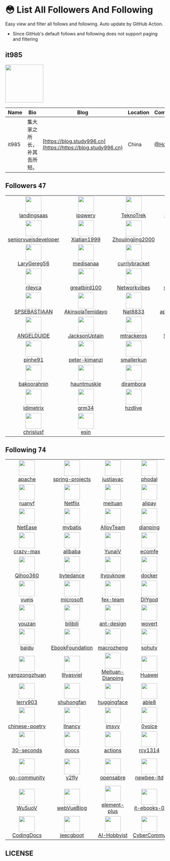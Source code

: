 # 😳 List All Followers And Following

 Easy view and filter all follows and following. Auto update by GitHub Action.

- Since GitHub's default follows and following does not support paging and filtering

## it985

<img src="https://private-avatars.githubusercontent.com/u/62421120?jwt=eyJhbGciOiJIUzI1NiIsInR5cCI6IkpXVCJ9.eyJpc3MiOiJnaXRodWIuY29tIiwiYXVkIjoicmF3LmdpdGh1YnVzZXJjb250ZW50LmNvbSIsImtleSI6ImtleTEiLCJleHAiOjE3MzQ2NjMxODAsIm5iZiI6MTczNDY2MTk4MCwicGF0aCI6Ii91LzYyNDIxMTIwIn0.r0qPGSSQhNXPIQ5_fEwWlNXrChljEG8o86vCgjkD-ss&v=4" width="120" />

| Name | Bio | Blog | Location | Company |
| -- | -- | -- | -- | -- |
| it985 | 集大家之所长，补其吾所短。 | [https://blog.study996.cn](https://https://blog.study996.cn) | China | [@Home](https://github.com/Home) |

## Followers <kbd>47</kbd>

<table>
  <tr>
    <td width="150" align="center">
      <a href="https://github.com/landingsaas">
        <img src="https://private-avatars.githubusercontent.com/u/189771701?jwt=eyJhbGciOiJIUzI1NiIsInR5cCI6IkpXVCJ9.eyJpc3MiOiJnaXRodWIuY29tIiwiYXVkIjoicmF3LmdpdGh1YnVzZXJjb250ZW50LmNvbSIsImtleSI6ImtleTEiLCJleHAiOjE3MzQ2NjM0MjAsIm5iZiI6MTczNDY2MjIyMCwicGF0aCI6Ii91LzE4OTc3MTcwMSJ9.2uw2gVcu5c0WG2BFA6cjnDc_Xh1ALmCch20_k1EP4Eg&v=4" width="50" />
        <br />
        landingsaas
      </a>
    </td>
    <td width="150" align="center">
      <a href="https://github.com/ipqwery">
        <img src="https://private-avatars.githubusercontent.com/u/188051590?jwt=eyJhbGciOiJIUzI1NiIsInR5cCI6IkpXVCJ9.eyJpc3MiOiJnaXRodWIuY29tIiwiYXVkIjoicmF3LmdpdGh1YnVzZXJjb250ZW50LmNvbSIsImtleSI6ImtleTEiLCJleHAiOjE3MzQ2NjM1NDAsIm5iZiI6MTczNDY2MjM0MCwicGF0aCI6Ii91LzE4ODA1MTU5MCJ9.pJ65_fRcbvAoO2uQrhovShN6dfv76eJDWhydaPoHL1Q&v=4" width="50" />
        <br />
        ipqwery
      </a>
    </td>
    <td width="150" align="center">
      <a href="https://github.com/TeknoTrek">
        <img src="https://private-avatars.githubusercontent.com/u/183313133?jwt=eyJhbGciOiJIUzI1NiIsInR5cCI6IkpXVCJ9.eyJpc3MiOiJnaXRodWIuY29tIiwiYXVkIjoicmF3LmdpdGh1YnVzZXJjb250ZW50LmNvbSIsImtleSI6ImtleTEiLCJleHAiOjE3MzQ2NjM3MjAsIm5iZiI6MTczNDY2MjUyMCwicGF0aCI6Ii91LzE4MzMxMzEzMyJ9.7R4gNmZ9jzgAM2PHmniLwwWvj-wLOyp-cTK0PL0gWzQ&v=4" width="50" />
        <br />
        TeknoTrek
      </a>
    </td>
    <td width="150" align="center">
      <a href="https://github.com/Mrwiziwig">
        <img src="https://private-avatars.githubusercontent.com/u/178765255?jwt=eyJhbGciOiJIUzI1NiIsInR5cCI6IkpXVCJ9.eyJpc3MiOiJnaXRodWIuY29tIiwiYXVkIjoicmF3LmdpdGh1YnVzZXJjb250ZW50LmNvbSIsImtleSI6ImtleTEiLCJleHAiOjE3MzQ2NjMxODAsIm5iZiI6MTczNDY2MTk4MCwicGF0aCI6Ii91LzE3ODc2NTI1NSJ9.f1DeiPnCVq7vAhbHKhrSLItylH5uneow6qnW3SA2V0A&v=4" width="50" />
        <br />
        Mrwiziwig
      </a>
    </td>
    <td width="150" align="center">
      <a href="https://github.com/g0fcn">
        <img src="https://private-avatars.githubusercontent.com/u/156695055?jwt=eyJhbGciOiJIUzI1NiIsInR5cCI6IkpXVCJ9.eyJpc3MiOiJnaXRodWIuY29tIiwiYXVkIjoicmF3LmdpdGh1YnVzZXJjb250ZW50LmNvbSIsImtleSI6ImtleTEiLCJleHAiOjE3MzQ2NjMzNjAsIm5iZiI6MTczNDY2MjE2MCwicGF0aCI6Ii91LzE1NjY5NTA1NSJ9.e3Lki3xJFpY6C74ESQj-7bB1SUQG9ya1xYt0WLST2lw&v=4" width="50" />
        <br />
        g0fcn
      </a>
    </td>
  </tr><tr>
    <td width="150" align="center">
      <a href="https://github.com/seniorvuejsdeveloper">
        <img src="https://private-avatars.githubusercontent.com/u/147451557?jwt=eyJhbGciOiJIUzI1NiIsInR5cCI6IkpXVCJ9.eyJpc3MiOiJnaXRodWIuY29tIiwiYXVkIjoicmF3LmdpdGh1YnVzZXJjb250ZW50LmNvbSIsImtleSI6ImtleTEiLCJleHAiOjE3MzQ2NjMzMDAsIm5iZiI6MTczNDY2MjEwMCwicGF0aCI6Ii91LzE0NzQ1MTU1NyJ9.RBiu5JiYGQHpuVFlXzPmuGe8OAeqiR2Tpe53NVwTkOA&v=4" width="50" />
        <br />
        seniorvuejsdeveloper
      </a>
    </td>
    <td width="150" align="center">
      <a href="https://github.com/Xiatian1999">
        <img src="https://private-avatars.githubusercontent.com/u/137675208?jwt=eyJhbGciOiJIUzI1NiIsInR5cCI6IkpXVCJ9.eyJpc3MiOiJnaXRodWIuY29tIiwiYXVkIjoicmF3LmdpdGh1YnVzZXJjb250ZW50LmNvbSIsImtleSI6ImtleTEiLCJleHAiOjE3MzQ2NjM4NDAsIm5iZiI6MTczNDY2MjY0MCwicGF0aCI6Ii91LzEzNzY3NTIwOCJ9.x2-T10zRi9YZmq8OEStrMQtw7u034A87mV2zn77e0qg&v=4" width="50" />
        <br />
        Xiatian1999
      </a>
    </td>
    <td width="150" align="center">
      <a href="https://github.com/Zhoujingjing2000">
        <img src="https://private-avatars.githubusercontent.com/u/137674041?jwt=eyJhbGciOiJIUzI1NiIsInR5cCI6IkpXVCJ9.eyJpc3MiOiJnaXRodWIuY29tIiwiYXVkIjoicmF3LmdpdGh1YnVzZXJjb250ZW50LmNvbSIsImtleSI6ImtleTEiLCJleHAiOjE3MzQ2NjM4NDAsIm5iZiI6MTczNDY2MjY0MCwicGF0aCI6Ii91LzEzNzY3NDA0MSJ9.foy4P6aSrHT-3mw7uAzJz8KcWWff6wmW4iGYO4eMtIs&v=4" width="50" />
        <br />
        Zhoujingjing2000
      </a>
    </td>
    <td width="150" align="center">
      <a href="https://github.com/Elnorre">
        <img src="https://private-avatars.githubusercontent.com/u/137526264?jwt=eyJhbGciOiJIUzI1NiIsInR5cCI6IkpXVCJ9.eyJpc3MiOiJnaXRodWIuY29tIiwiYXVkIjoicmF3LmdpdGh1YnVzZXJjb250ZW50LmNvbSIsImtleSI6ImtleTEiLCJleHAiOjE3MzQ2NjMzNjAsIm5iZiI6MTczNDY2MjE2MCwicGF0aCI6Ii91LzEzNzUyNjI2NCJ9.sU8hkTORwdfwf7bTHvAeX9xLwMzl57Slssh18UJrOeE&v=4" width="50" />
        <br />
        Elnorre
      </a>
    </td>
    <td width="150" align="center">
      <a href="https://github.com/tufanakcay">
        <img src="https://private-avatars.githubusercontent.com/u/132299647?jwt=eyJhbGciOiJIUzI1NiIsInR5cCI6IkpXVCJ9.eyJpc3MiOiJnaXRodWIuY29tIiwiYXVkIjoicmF3LmdpdGh1YnVzZXJjb250ZW50LmNvbSIsImtleSI6ImtleTEiLCJleHAiOjE3MzQ2NjM3MjAsIm5iZiI6MTczNDY2MjUyMCwicGF0aCI6Ii91LzEzMjI5OTY0NyJ9.0cDhJLr3O9dXEVLk3e1-DZd1r_IPCw3hCVgSqi_X9zE&v=4" width="50" />
        <br />
        tufanakcay
      </a>
    </td>
  </tr><tr>
    <td width="150" align="center">
      <a href="https://github.com/LaryGereg56">
        <img src="https://private-avatars.githubusercontent.com/u/131237404?jwt=eyJhbGciOiJIUzI1NiIsInR5cCI6IkpXVCJ9.eyJpc3MiOiJnaXRodWIuY29tIiwiYXVkIjoicmF3LmdpdGh1YnVzZXJjb250ZW50LmNvbSIsImtleSI6ImtleTEiLCJleHAiOjE3MzQ2NjM0ODAsIm5iZiI6MTczNDY2MjI4MCwicGF0aCI6Ii91LzEzMTIzNzQwNCJ9.AkeEuevzoC9t6vM2RAw5Usf5y8alCR-O2aYGDhovJU0&v=4" width="50" />
        <br />
        LaryGereg56
      </a>
    </td>
    <td width="150" align="center">
      <a href="https://github.com/medisanaa">
        <img src="https://private-avatars.githubusercontent.com/u/129278737?jwt=eyJhbGciOiJIUzI1NiIsInR5cCI6IkpXVCJ9.eyJpc3MiOiJnaXRodWIuY29tIiwiYXVkIjoicmF3LmdpdGh1YnVzZXJjb250ZW50LmNvbSIsImtleSI6ImtleTEiLCJleHAiOjE3MzQ2NjM5NjAsIm5iZiI6MTczNDY2Mjc2MCwicGF0aCI6Ii91LzEyOTI3ODczNyJ9.FaOwaP3Q8Ucz7TVXww498nwAb8eRJzRjSpyQbSnwWDc&v=4" width="50" />
        <br />
        medisanaa
      </a>
    </td>
    <td width="150" align="center">
      <a href="https://github.com/currlybracket">
        <img src="https://private-avatars.githubusercontent.com/u/129277849?jwt=eyJhbGciOiJIUzI1NiIsInR5cCI6IkpXVCJ9.eyJpc3MiOiJnaXRodWIuY29tIiwiYXVkIjoicmF3LmdpdGh1YnVzZXJjb250ZW50LmNvbSIsImtleSI6ImtleTEiLCJleHAiOjE3MzQ2NjMzMDAsIm5iZiI6MTczNDY2MjEwMCwicGF0aCI6Ii91LzEyOTI3Nzg0OSJ9.nszIHVJNDCFYYUkFOVwp0MXHqQt0thb_9RbSlFW665I&v=4" width="50" />
        <br />
        currlybracket
      </a>
    </td>
    <td width="150" align="center">
      <a href="https://github.com/alexica32">
        <img src="https://private-avatars.githubusercontent.com/u/129276251?jwt=eyJhbGciOiJIUzI1NiIsInR5cCI6IkpXVCJ9.eyJpc3MiOiJnaXRodWIuY29tIiwiYXVkIjoicmF3LmdpdGh1YnVzZXJjb250ZW50LmNvbSIsImtleSI6ImtleTEiLCJleHAiOjE3MzQ2NjMzMDAsIm5iZiI6MTczNDY2MjEwMCwicGF0aCI6Ii91LzEyOTI3NjI1MSJ9.UOCrR6hEO6LrV7MxvXvOS-ZdXfAyBNj8TDulZw0fEtI&v=4" width="50" />
        <br />
        alexica32
      </a>
    </td>
    <td width="150" align="center">
      <a href="https://github.com/tacknuzz">
        <img src="https://private-avatars.githubusercontent.com/u/129225953?jwt=eyJhbGciOiJIUzI1NiIsInR5cCI6IkpXVCJ9.eyJpc3MiOiJnaXRodWIuY29tIiwiYXVkIjoicmF3LmdpdGh1YnVzZXJjb250ZW50LmNvbSIsImtleSI6ImtleTEiLCJleHAiOjE3MzQ2NjMxMjAsIm5iZiI6MTczNDY2MTkyMCwicGF0aCI6Ii91LzEyOTIyNTk1MyJ9.vYh9RjvP5Oc-0WpeNVBhmJosfgq4wNOKWIbPfyWj1Ck&v=4" width="50" />
        <br />
        tacknuzz
      </a>
    </td>
  </tr><tr>
    <td width="150" align="center">
      <a href="https://github.com/rileyca">
        <img src="https://private-avatars.githubusercontent.com/u/129225230?jwt=eyJhbGciOiJIUzI1NiIsInR5cCI6IkpXVCJ9.eyJpc3MiOiJnaXRodWIuY29tIiwiYXVkIjoicmF3LmdpdGh1YnVzZXJjb250ZW50LmNvbSIsImtleSI6ImtleTEiLCJleHAiOjE3MzQ2NjM2MDAsIm5iZiI6MTczNDY2MjQwMCwicGF0aCI6Ii91LzEyOTIyNTIzMCJ9.KNWffrMuDMTTMSCP6fWzKet-TrFa3qmMYJv9HotCUt0&v=4" width="50" />
        <br />
        rileyca
      </a>
    </td>
    <td width="150" align="center">
      <a href="https://github.com/greatbird100">
        <img src="https://private-avatars.githubusercontent.com/u/123626877?jwt=eyJhbGciOiJIUzI1NiIsInR5cCI6IkpXVCJ9.eyJpc3MiOiJnaXRodWIuY29tIiwiYXVkIjoicmF3LmdpdGh1YnVzZXJjb250ZW50LmNvbSIsImtleSI6ImtleTEiLCJleHAiOjE3MzQ2NjMzNjAsIm5iZiI6MTczNDY2MjE2MCwicGF0aCI6Ii91LzEyMzYyNjg3NyJ9.boPOUoa2AgM6MII4vCgFN9quknZBos1riqq7CeA6kMs&v=4" width="50" />
        <br />
        greatbird100
      </a>
    </td>
    <td width="150" align="center">
      <a href="https://github.com/Networkvibes">
        <img src="https://private-avatars.githubusercontent.com/u/117787512?jwt=eyJhbGciOiJIUzI1NiIsInR5cCI6IkpXVCJ9.eyJpc3MiOiJnaXRodWIuY29tIiwiYXVkIjoicmF3LmdpdGh1YnVzZXJjb250ZW50LmNvbSIsImtleSI6ImtleTEiLCJleHAiOjE3MzQ2NjM4NDAsIm5iZiI6MTczNDY2MjY0MCwicGF0aCI6Ii91LzExNzc4NzUxMiJ9.XcF7eNN8_Sdti6mXZlgll5KILaSUF6GNF0tS9wY1il4&v=4" width="50" />
        <br />
        Networkvibes
      </a>
    </td>
    <td width="150" align="center">
      <a href="https://github.com/sjgsodjsna">
        <img src="https://private-avatars.githubusercontent.com/u/117784368?jwt=eyJhbGciOiJIUzI1NiIsInR5cCI6IkpXVCJ9.eyJpc3MiOiJnaXRodWIuY29tIiwiYXVkIjoicmF3LmdpdGh1YnVzZXJjb250ZW50LmNvbSIsImtleSI6ImtleTEiLCJleHAiOjE3MzQ2NjMyNDAsIm5iZiI6MTczNDY2MjA0MCwicGF0aCI6Ii91LzExNzc4NDM2OCJ9.288EKOQ1V_PxkLCY-1cCpIYcVI0YR4morp4vGMigjcA&v=4" width="50" />
        <br />
        sjgsodjsna
      </a>
    </td>
    <td width="150" align="center">
      <a href="https://github.com/Nikavoguialy">
        <img src="https://private-avatars.githubusercontent.com/u/116597090?jwt=eyJhbGciOiJIUzI1NiIsInR5cCI6IkpXVCJ9.eyJpc3MiOiJnaXRodWIuY29tIiwiYXVkIjoicmF3LmdpdGh1YnVzZXJjb250ZW50LmNvbSIsImtleSI6ImtleTEiLCJleHAiOjE3MzQ2NjM5MDAsIm5iZiI6MTczNDY2MjcwMCwicGF0aCI6Ii91LzExNjU5NzA5MCJ9.0M0Gt5yGBk1wr3eGMwQ4fZqpDWEbN-osJK4ti832vnA&v=4" width="50" />
        <br />
        Nikavoguialy
      </a>
    </td>
  </tr><tr>
    <td width="150" align="center">
      <a href="https://github.com/SPSEBASTIAAN">
        <img src="https://private-avatars.githubusercontent.com/u/116257852?jwt=eyJhbGciOiJIUzI1NiIsInR5cCI6IkpXVCJ9.eyJpc3MiOiJnaXRodWIuY29tIiwiYXVkIjoicmF3LmdpdGh1YnVzZXJjb250ZW50LmNvbSIsImtleSI6ImtleTEiLCJleHAiOjE3MzQ2NjM4NDAsIm5iZiI6MTczNDY2MjY0MCwicGF0aCI6Ii91LzExNjI1Nzg1MiJ9.YlwagVKJCEAyFVA-JzZOu_nJowlBkwN9u5aAXPqKYFo&v=4" width="50" />
        <br />
        SPSEBASTIAAN
      </a>
    </td>
    <td width="150" align="center">
      <a href="https://github.com/AkinsolaTemidayo">
        <img src="https://private-avatars.githubusercontent.com/u/114838958?jwt=eyJhbGciOiJIUzI1NiIsInR5cCI6IkpXVCJ9.eyJpc3MiOiJnaXRodWIuY29tIiwiYXVkIjoicmF3LmdpdGh1YnVzZXJjb250ZW50LmNvbSIsImtleSI6ImtleTEiLCJleHAiOjE3MzQ2NjMxMjAsIm5iZiI6MTczNDY2MTkyMCwicGF0aCI6Ii91LzExNDgzODk1OCJ9.N1KFN_CxWJX-4Tt2Mb_W_iwCz1BgaDWfzdDRI3PEgeI&v=4" width="50" />
        <br />
        AkinsolaTemidayo
      </a>
    </td>
    <td width="150" align="center">
      <a href="https://github.com/Nat8833">
        <img src="https://private-avatars.githubusercontent.com/u/114831614?jwt=eyJhbGciOiJIUzI1NiIsInR5cCI6IkpXVCJ9.eyJpc3MiOiJnaXRodWIuY29tIiwiYXVkIjoicmF3LmdpdGh1YnVzZXJjb250ZW50LmNvbSIsImtleSI6ImtleTEiLCJleHAiOjE3MzQ2NjM2NjAsIm5iZiI6MTczNDY2MjQ2MCwicGF0aCI6Ii91LzExNDgzMTYxNCJ9.PzoiKL6VgTvHq4Bl5j7HSVbDaNaDNKbyOS7gZfzqjac&v=4" width="50" />
        <br />
        Nat8833
      </a>
    </td>
    <td width="150" align="center">
      <a href="https://github.com/appgenerable">
        <img src="https://private-avatars.githubusercontent.com/u/114630840?jwt=eyJhbGciOiJIUzI1NiIsInR5cCI6IkpXVCJ9.eyJpc3MiOiJnaXRodWIuY29tIiwiYXVkIjoicmF3LmdpdGh1YnVzZXJjb250ZW50LmNvbSIsImtleSI6ImtleTEiLCJleHAiOjE3MzQ2NjM4NDAsIm5iZiI6MTczNDY2MjY0MCwicGF0aCI6Ii91LzExNDYzMDg0MCJ9.vIt4LGCYanqENrOmuOHDKItq5TvNYe52y1JSS8Dp7HM&v=4" width="50" />
        <br />
        appgenerable
      </a>
    </td>
    <td width="150" align="center">
      <a href="https://github.com/Whiskey992">
        <img src="https://private-avatars.githubusercontent.com/u/113369543?jwt=eyJhbGciOiJIUzI1NiIsInR5cCI6IkpXVCJ9.eyJpc3MiOiJnaXRodWIuY29tIiwiYXVkIjoicmF3LmdpdGh1YnVzZXJjb250ZW50LmNvbSIsImtleSI6ImtleTEiLCJleHAiOjE3MzQ2NjM3MjAsIm5iZiI6MTczNDY2MjUyMCwicGF0aCI6Ii91LzExMzM2OTU0MyJ9.eI-_K38Gk8AQuxJ6LOuCOiFORxLQR6NPzE4zlJCeIto&v=4" width="50" />
        <br />
        Whiskey992
      </a>
    </td>
  </tr><tr>
    <td width="150" align="center">
      <a href="https://github.com/ANGELDUIDE">
        <img src="https://private-avatars.githubusercontent.com/u/112624817?jwt=eyJhbGciOiJIUzI1NiIsInR5cCI6IkpXVCJ9.eyJpc3MiOiJnaXRodWIuY29tIiwiYXVkIjoicmF3LmdpdGh1YnVzZXJjb250ZW50LmNvbSIsImtleSI6ImtleTEiLCJleHAiOjE3MzQ2NjM3ODAsIm5iZiI6MTczNDY2MjU4MCwicGF0aCI6Ii91LzExMjYyNDgxNyJ9.cFS415yWtTVQRn3Wu8BBPp6CntnftdE_vNbfI5zMAKA&v=4" width="50" />
        <br />
        ANGELDUIDE
      </a>
    </td>
    <td width="150" align="center">
      <a href="https://github.com/JacksonUptain">
        <img src="https://private-avatars.githubusercontent.com/u/111402072?jwt=eyJhbGciOiJIUzI1NiIsInR5cCI6IkpXVCJ9.eyJpc3MiOiJnaXRodWIuY29tIiwiYXVkIjoicmF3LmdpdGh1YnVzZXJjb250ZW50LmNvbSIsImtleSI6ImtleTEiLCJleHAiOjE3MzQ2NjMxMjAsIm5iZiI6MTczNDY2MTkyMCwicGF0aCI6Ii91LzExMTQwMjA3MiJ9.5C2JMCZYwEENrSuk4vClk2G_xREVCfeGoz2fdVEG27Q&v=4" width="50" />
        <br />
        JacksonUptain
      </a>
    </td>
    <td width="150" align="center">
      <a href="https://github.com/mtrackeros">
        <img src="https://private-avatars.githubusercontent.com/u/111332738?jwt=eyJhbGciOiJIUzI1NiIsInR5cCI6IkpXVCJ9.eyJpc3MiOiJnaXRodWIuY29tIiwiYXVkIjoicmF3LmdpdGh1YnVzZXJjb250ZW50LmNvbSIsImtleSI6ImtleTEiLCJleHAiOjE3MzQ2NjM0MjAsIm5iZiI6MTczNDY2MjIyMCwicGF0aCI6Ii91LzExMTMzMjczOCJ9.pFXrIf8XLA5jIVAFVGELMMvHlzH-Wc78Xwgbszh4WVM&v=4" width="50" />
        <br />
        mtrackeros
      </a>
    </td>
    <td width="150" align="center">
      <a href="https://github.com/SIMPHIWT">
        <img src="https://private-avatars.githubusercontent.com/u/96369846?jwt=eyJhbGciOiJIUzI1NiIsInR5cCI6IkpXVCJ9.eyJpc3MiOiJnaXRodWIuY29tIiwiYXVkIjoicmF3LmdpdGh1YnVzZXJjb250ZW50LmNvbSIsImtleSI6ImtleTEiLCJleHAiOjE3MzQ2NjMxMjAsIm5iZiI6MTczNDY2MTkyMCwicGF0aCI6Ii91Lzk2MzY5ODQ2In0.BVVVFVRua2_PrgXGLA-IVK2Zv-2H3wCH3WCWzdsL2oc&v=4" width="50" />
        <br />
        SIMPHIWT
      </a>
    </td>
    <td width="150" align="center">
      <a href="https://github.com/Th1983">
        <img src="https://private-avatars.githubusercontent.com/u/88440987?jwt=eyJhbGciOiJIUzI1NiIsInR5cCI6IkpXVCJ9.eyJpc3MiOiJnaXRodWIuY29tIiwiYXVkIjoicmF3LmdpdGh1YnVzZXJjb250ZW50LmNvbSIsImtleSI6ImtleTEiLCJleHAiOjE3MzQ2NjM4NDAsIm5iZiI6MTczNDY2MjY0MCwicGF0aCI6Ii91Lzg4NDQwOTg3In0.evke-OQjQjHBcJ2C7QpNTmyxwiPTzDjNbecAN2E6_1M&v=4" width="50" />
        <br />
        Th1983
      </a>
    </td>
  </tr><tr>
    <td width="150" align="center">
      <a href="https://github.com/pinhe91">
        <img src="https://private-avatars.githubusercontent.com/u/79625284?jwt=eyJhbGciOiJIUzI1NiIsInR5cCI6IkpXVCJ9.eyJpc3MiOiJnaXRodWIuY29tIiwiYXVkIjoicmF3LmdpdGh1YnVzZXJjb250ZW50LmNvbSIsImtleSI6ImtleTEiLCJleHAiOjE3MzQ2NjM2MDAsIm5iZiI6MTczNDY2MjQwMCwicGF0aCI6Ii91Lzc5NjI1Mjg0In0.XmJFqK9IOaIY0Gi1jx04rc4GEQCGJPpfc2U5cN-Cq-o&v=4" width="50" />
        <br />
        pinhe91
      </a>
    </td>
    <td width="150" align="center">
      <a href="https://github.com/peter-kimanzi">
        <img src="https://private-avatars.githubusercontent.com/u/71552773?jwt=eyJhbGciOiJIUzI1NiIsInR5cCI6IkpXVCJ9.eyJpc3MiOiJnaXRodWIuY29tIiwiYXVkIjoicmF3LmdpdGh1YnVzZXJjb250ZW50LmNvbSIsImtleSI6ImtleTEiLCJleHAiOjE3MzQ2NjM5MDAsIm5iZiI6MTczNDY2MjcwMCwicGF0aCI6Ii91LzcxNTUyNzczIn0._br7wWPCsgcfKux3gRI8VyBY5gJPappda9DojgGi_ow&v=4" width="50" />
        <br />
        peter-kimanzi
      </a>
    </td>
    <td width="150" align="center">
      <a href="https://github.com/smallerkun">
        <img src="https://private-avatars.githubusercontent.com/u/62697048?jwt=eyJhbGciOiJIUzI1NiIsInR5cCI6IkpXVCJ9.eyJpc3MiOiJnaXRodWIuY29tIiwiYXVkIjoicmF3LmdpdGh1YnVzZXJjb250ZW50LmNvbSIsImtleSI6ImtleTEiLCJleHAiOjE3MzQ2NjM5NjAsIm5iZiI6MTczNDY2Mjc2MCwicGF0aCI6Ii91LzYyNjk3MDQ4In0.-8bilUXVPUv8xdHpHZqwzQICSbKdcHunPRazZ1HDESI&v=4" width="50" />
        <br />
        smallerkun
      </a>
    </td>
    <td width="150" align="center">
      <a href="https://github.com/surfskyio">
        <img src="https://private-avatars.githubusercontent.com/u/59265835?jwt=eyJhbGciOiJIUzI1NiIsInR5cCI6IkpXVCJ9.eyJpc3MiOiJnaXRodWIuY29tIiwiYXVkIjoicmF3LmdpdGh1YnVzZXJjb250ZW50LmNvbSIsImtleSI6ImtleTEiLCJleHAiOjE3MzQ2NjM3MjAsIm5iZiI6MTczNDY2MjUyMCwicGF0aCI6Ii91LzU5MjY1ODM1In0.nVuxZyj6EkWn_-2mXrQwLXeJ6QndKQTm_QEE9A3R3iQ&v=4" width="50" />
        <br />
        surfskyio
      </a>
    </td>
    <td width="150" align="center">
      <a href="https://github.com/nholuongut">
        <img src="https://private-avatars.githubusercontent.com/u/58627821?jwt=eyJhbGciOiJIUzI1NiIsInR5cCI6IkpXVCJ9.eyJpc3MiOiJnaXRodWIuY29tIiwiYXVkIjoicmF3LmdpdGh1YnVzZXJjb250ZW50LmNvbSIsImtleSI6ImtleTEiLCJleHAiOjE3MzQ2NjM0ODAsIm5iZiI6MTczNDY2MjI4MCwicGF0aCI6Ii91LzU4NjI3ODIxIn0.tLuOK1UbqVT5NBxZPqFtBzVwfq-4T0f1OaaJmEoIYwk&v=4" width="50" />
        <br />
        nholuongut
      </a>
    </td>
  </tr><tr>
    <td width="150" align="center">
      <a href="https://github.com/bakoorahnin">
        <img src="https://private-avatars.githubusercontent.com/u/46295417?jwt=eyJhbGciOiJIUzI1NiIsInR5cCI6IkpXVCJ9.eyJpc3MiOiJnaXRodWIuY29tIiwiYXVkIjoicmF3LmdpdGh1YnVzZXJjb250ZW50LmNvbSIsImtleSI6ImtleTEiLCJleHAiOjE3MzQ2NjM3MjAsIm5iZiI6MTczNDY2MjUyMCwicGF0aCI6Ii91LzQ2Mjk1NDE3In0._4sqHduyStgtEAyY-brztJG3-KmtCpUbzQryWN1YMbw&v=4" width="50" />
        <br />
        bakoorahnin
      </a>
    </td>
    <td width="150" align="center">
      <a href="https://github.com/hauntmuskie">
        <img src="https://private-avatars.githubusercontent.com/u/46187240?jwt=eyJhbGciOiJIUzI1NiIsInR5cCI6IkpXVCJ9.eyJpc3MiOiJnaXRodWIuY29tIiwiYXVkIjoicmF3LmdpdGh1YnVzZXJjb250ZW50LmNvbSIsImtleSI6ImtleTEiLCJleHAiOjE3MzQ2NjM2NjAsIm5iZiI6MTczNDY2MjQ2MCwicGF0aCI6Ii91LzQ2MTg3MjQwIn0.84CGarZr4sWvDaGqu0XFqbnTT1AGYmaVNXgfIP8NVJY&v=4" width="50" />
        <br />
        hauntmuskie
      </a>
    </td>
    <td width="150" align="center">
      <a href="https://github.com/dirambora">
        <img src="https://private-avatars.githubusercontent.com/u/42798758?jwt=eyJhbGciOiJIUzI1NiIsInR5cCI6IkpXVCJ9.eyJpc3MiOiJnaXRodWIuY29tIiwiYXVkIjoicmF3LmdpdGh1YnVzZXJjb250ZW50LmNvbSIsImtleSI6ImtleTEiLCJleHAiOjE3MzQ2NjMzNjAsIm5iZiI6MTczNDY2MjE2MCwicGF0aCI6Ii91LzQyNzk4NzU4In0.T0vMgfh3M712zyBm_U5ULUqabkyLpDYW09IS2WK8SqU&v=4" width="50" />
        <br />
        dirambora
      </a>
    </td>
    <td width="150" align="center">
      <a href="https://github.com/kaka-jia">
        <img src="https://private-avatars.githubusercontent.com/u/25244657?jwt=eyJhbGciOiJIUzI1NiIsInR5cCI6IkpXVCJ9.eyJpc3MiOiJnaXRodWIuY29tIiwiYXVkIjoicmF3LmdpdGh1YnVzZXJjb250ZW50LmNvbSIsImtleSI6ImtleTEiLCJleHAiOjE3MzQ2NjM0ODAsIm5iZiI6MTczNDY2MjI4MCwicGF0aCI6Ii91LzI1MjQ0NjU3In0.wsvKnJvQjNIiwTl8YgolkYQ0pTdug2wZTGwOdwFDPp8&v=4" width="50" />
        <br />
        kaka-jia
      </a>
    </td>
    <td width="150" align="center">
      <a href="https://github.com/alvin-tosh">
        <img src="https://private-avatars.githubusercontent.com/u/13796386?jwt=eyJhbGciOiJIUzI1NiIsInR5cCI6IkpXVCJ9.eyJpc3MiOiJnaXRodWIuY29tIiwiYXVkIjoicmF3LmdpdGh1YnVzZXJjb250ZW50LmNvbSIsImtleSI6ImtleTEiLCJleHAiOjE3MzQ2NjM0MjAsIm5iZiI6MTczNDY2MjIyMCwicGF0aCI6Ii91LzEzNzk2Mzg2In0.NdIx2fRM60RaWNzlT1AdgSxfkNSv1uuCzMrIx9EJbEg&v=4" width="50" />
        <br />
        alvin-tosh
      </a>
    </td>
  </tr><tr>
    <td width="150" align="center">
      <a href="https://github.com/idimetrix">
        <img src="https://private-avatars.githubusercontent.com/u/6536323?jwt=eyJhbGciOiJIUzI1NiIsInR5cCI6IkpXVCJ9.eyJpc3MiOiJnaXRodWIuY29tIiwiYXVkIjoicmF3LmdpdGh1YnVzZXJjb250ZW50LmNvbSIsImtleSI6ImtleTEiLCJleHAiOjE3MzQ2NjMyNDAsIm5iZiI6MTczNDY2MjA0MCwicGF0aCI6Ii91LzY1MzYzMjMifQ.yqhK8kdgiJk0opc4ldkuLPCBsiVaZMdFbWZ1APCdg_8&v=4" width="50" />
        <br />
        idimetrix
      </a>
    </td>
    <td width="150" align="center">
      <a href="https://github.com/grm34">
        <img src="https://private-avatars.githubusercontent.com/u/6394023?jwt=eyJhbGciOiJIUzI1NiIsInR5cCI6IkpXVCJ9.eyJpc3MiOiJnaXRodWIuY29tIiwiYXVkIjoicmF3LmdpdGh1YnVzZXJjb250ZW50LmNvbSIsImtleSI6ImtleTEiLCJleHAiOjE3MzQ2NjMxMjAsIm5iZiI6MTczNDY2MTkyMCwicGF0aCI6Ii91LzYzOTQwMjMifQ.jfHAOezlsx8vZnh8lM4RP47aZJTjS1fiabgEUiIDXwA&v=4" width="50" />
        <br />
        grm34
      </a>
    </td>
    <td width="150" align="center">
      <a href="https://github.com/hzdlive">
        <img src="https://private-avatars.githubusercontent.com/u/3319136?jwt=eyJhbGciOiJIUzI1NiIsInR5cCI6IkpXVCJ9.eyJpc3MiOiJnaXRodWIuY29tIiwiYXVkIjoicmF3LmdpdGh1YnVzZXJjb250ZW50LmNvbSIsImtleSI6ImtleTEiLCJleHAiOjE3MzQ2NjM0MjAsIm5iZiI6MTczNDY2MjIyMCwicGF0aCI6Ii91LzMzMTkxMzYifQ.blSnak6a8UWcVBbqCuLlJbTXkAYchd7F7A8MwDE9QKo&v=4" width="50" />
        <br />
        hzdlive
      </a>
    </td>
    <td width="150" align="center">
      <a href="https://github.com/Leoche">
        <img src="https://private-avatars.githubusercontent.com/u/1678699?jwt=eyJhbGciOiJIUzI1NiIsInR5cCI6IkpXVCJ9.eyJpc3MiOiJnaXRodWIuY29tIiwiYXVkIjoicmF3LmdpdGh1YnVzZXJjb250ZW50LmNvbSIsImtleSI6ImtleTEiLCJleHAiOjE3MzQ2NjMxMjAsIm5iZiI6MTczNDY2MTkyMCwicGF0aCI6Ii91LzE2Nzg2OTkifQ.f2zaTltdZfvzQMUZo49OAnT2oYOIC18S60pQ_-My3To&v=4" width="50" />
        <br />
        Leoche
      </a>
    </td>
    <td width="150" align="center">
      <a href="https://github.com/trinhminhtriet">
        <img src="https://private-avatars.githubusercontent.com/u/1650997?jwt=eyJhbGciOiJIUzI1NiIsInR5cCI6IkpXVCJ9.eyJpc3MiOiJnaXRodWIuY29tIiwiYXVkIjoicmF3LmdpdGh1YnVzZXJjb250ZW50LmNvbSIsImtleSI6ImtleTEiLCJleHAiOjE3MzQ2NjM5MDAsIm5iZiI6MTczNDY2MjcwMCwicGF0aCI6Ii91LzE2NTA5OTcifQ.ob2ufeb-yiWtXmp7HDoYWkX3sEAQ-HZ3Yq38swkCaSQ&v=4" width="50" />
        <br />
        trinhminhtriet
      </a>
    </td>
  </tr><tr>
    <td width="150" align="center">
      <a href="https://github.com/chrislusf">
        <img src="https://private-avatars.githubusercontent.com/u/1543151?jwt=eyJhbGciOiJIUzI1NiIsInR5cCI6IkpXVCJ9.eyJpc3MiOiJnaXRodWIuY29tIiwiYXVkIjoicmF3LmdpdGh1YnVzZXJjb250ZW50LmNvbSIsImtleSI6ImtleTEiLCJleHAiOjE3MzQ2NjM3ODAsIm5iZiI6MTczNDY2MjU4MCwicGF0aCI6Ii91LzE1NDMxNTEifQ.jzHXguY7c15M28Y4TXA8A8dj6WN1m96u_cEnw0OHzc8&v=4" width="50" />
        <br />
        chrislusf
      </a>
    </td>
    <td width="150" align="center">
      <a href="https://github.com/esin">
        <img src="https://private-avatars.githubusercontent.com/u/69767?jwt=eyJhbGciOiJIUzI1NiIsInR5cCI6IkpXVCJ9.eyJpc3MiOiJnaXRodWIuY29tIiwiYXVkIjoicmF3LmdpdGh1YnVzZXJjb250ZW50LmNvbSIsImtleSI6ImtleTEiLCJleHAiOjE3MzQ2NjMzNjAsIm5iZiI6MTczNDY2MjE2MCwicGF0aCI6Ii91LzY5NzY3In0.x49k06ADNRT3kzy_O3SLNgxt7u6HBOgzcCcbUiHIxFw&v=4" width="50" />
        <br />
        esin
      </a>
    </td>
    <td width="150" align="center">
    </td>
    <td width="150" align="center">
    </td>
    <td width="150" align="center">
    </td>
  </tr>
</table>

## Following <kbd>74</kbd>

<table>
  <tr>
    <td width="150" align="center">
      <a href="https://github.com/apache">
        <img src="https://private-avatars.githubusercontent.com/u/47359?jwt=eyJhbGciOiJIUzI1NiIsInR5cCI6IkpXVCJ9.eyJpc3MiOiJnaXRodWIuY29tIiwiYXVkIjoicmF3LmdpdGh1YnVzZXJjb250ZW50LmNvbSIsImtleSI6ImtleTEiLCJleHAiOjE3MzQ2NjM5NjAsIm5iZiI6MTczNDY2Mjc2MCwicGF0aCI6Ii91LzQ3MzU5In0.p9ZQ0CH7gsLYb5UmbeBfZonJAHFRHzL_uwrlVkOPq9I&v=4" width="50" />
        <br />
        apache
      </a>
    </td>
    <td width="150" align="center">
      <a href="https://github.com/spring-projects">
        <img src="https://private-avatars.githubusercontent.com/u/317776?jwt=eyJhbGciOiJIUzI1NiIsInR5cCI6IkpXVCJ9.eyJpc3MiOiJnaXRodWIuY29tIiwiYXVkIjoicmF3LmdpdGh1YnVzZXJjb250ZW50LmNvbSIsImtleSI6ImtleTEiLCJleHAiOjE3MzQ2NjM0MjAsIm5iZiI6MTczNDY2MjIyMCwicGF0aCI6Ii91LzMxNzc3NiJ9.1uMDEnhLOvyWPXppDNOO7sqWnDkkC0MzBx-NPXsEltA&v=4" width="50" />
        <br />
        spring-projects
      </a>
    </td>
    <td width="150" align="center">
      <a href="https://github.com/justjavac">
        <img src="https://private-avatars.githubusercontent.com/u/359395?jwt=eyJhbGciOiJIUzI1NiIsInR5cCI6IkpXVCJ9.eyJpc3MiOiJnaXRodWIuY29tIiwiYXVkIjoicmF3LmdpdGh1YnVzZXJjb250ZW50LmNvbSIsImtleSI6ImtleTEiLCJleHAiOjE3MzQ2NjM1NDAsIm5iZiI6MTczNDY2MjM0MCwicGF0aCI6Ii91LzM1OTM5NSJ9.Psm4nGDlBhTZj4iRK-XOBcpbxaiCqgtU2PMBgWlthS8&v=4" width="50" />
        <br />
        justjavac
      </a>
    </td>
    <td width="150" align="center">
      <a href="https://github.com/phodal">
        <img src="https://private-avatars.githubusercontent.com/u/472311?jwt=eyJhbGciOiJIUzI1NiIsInR5cCI6IkpXVCJ9.eyJpc3MiOiJnaXRodWIuY29tIiwiYXVkIjoicmF3LmdpdGh1YnVzZXJjb250ZW50LmNvbSIsImtleSI6ImtleTEiLCJleHAiOjE3MzQ2NjMzMDAsIm5iZiI6MTczNDY2MjEwMCwicGF0aCI6Ii91LzQ3MjMxMSJ9.jwIIdw5YnWLTo6RnZrGH-66lDslY-XZyYUHjL7XVjl0&v=4" width="50" />
        <br />
        phodal
      </a>
    </td>
    <td width="150" align="center">
      <a href="https://github.com/yyx990803">
        <img src="https://private-avatars.githubusercontent.com/u/499550?jwt=eyJhbGciOiJIUzI1NiIsInR5cCI6IkpXVCJ9.eyJpc3MiOiJnaXRodWIuY29tIiwiYXVkIjoicmF3LmdpdGh1YnVzZXJjb250ZW50LmNvbSIsImtleSI6ImtleTEiLCJleHAiOjE3MzQ2NjMxMjAsIm5iZiI6MTczNDY2MTkyMCwicGF0aCI6Ii91LzQ5OTU1MCJ9.PNl5I80OfdNKSrHotAMTxZjcrwnDX3xoZBye3xPK-5k&v=4" width="50" />
        <br />
        yyx990803
      </a>
    </td>
  </tr><tr>
    <td width="150" align="center">
      <a href="https://github.com/ruanyf">
        <img src="https://private-avatars.githubusercontent.com/u/905434?jwt=eyJhbGciOiJIUzI1NiIsInR5cCI6IkpXVCJ9.eyJpc3MiOiJnaXRodWIuY29tIiwiYXVkIjoicmF3LmdpdGh1YnVzZXJjb250ZW50LmNvbSIsImtleSI6ImtleTEiLCJleHAiOjE3MzQ2NjM5NjAsIm5iZiI6MTczNDY2Mjc2MCwicGF0aCI6Ii91LzkwNTQzNCJ9.SxUJjjJLy7onnFSAiWkh_Hx9ZvVedlQ3JoyKpX6YIbM&v=4" width="50" />
        <br />
        ruanyf
      </a>
    </td>
    <td width="150" align="center">
      <a href="https://github.com/Netflix">
        <img src="https://private-avatars.githubusercontent.com/u/913567?jwt=eyJhbGciOiJIUzI1NiIsInR5cCI6IkpXVCJ9.eyJpc3MiOiJnaXRodWIuY29tIiwiYXVkIjoicmF3LmdpdGh1YnVzZXJjb250ZW50LmNvbSIsImtleSI6ImtleTEiLCJleHAiOjE3MzQ2NjMzNjAsIm5iZiI6MTczNDY2MjE2MCwicGF0aCI6Ii91LzkxMzU2NyJ9.iLj2u49FouGXu534mu1eI_sdPyp75YNPz-gs8ZfNWjw&v=4" width="50" />
        <br />
        Netflix
      </a>
    </td>
    <td width="150" align="center">
      <a href="https://github.com/meituan">
        <img src="https://private-avatars.githubusercontent.com/u/977371?jwt=eyJhbGciOiJIUzI1NiIsInR5cCI6IkpXVCJ9.eyJpc3MiOiJnaXRodWIuY29tIiwiYXVkIjoicmF3LmdpdGh1YnVzZXJjb250ZW50LmNvbSIsImtleSI6ImtleTEiLCJleHAiOjE3MzQ2NjMxMjAsIm5iZiI6MTczNDY2MTkyMCwicGF0aCI6Ii91Lzk3NzM3MSJ9.ucWcbGvgm-X1pVDJfzigz1B0VTaneeSG7PimUH-3v5U&v=4" width="50" />
        <br />
        meituan
      </a>
    </td>
    <td width="150" align="center">
      <a href="https://github.com/alipay">
        <img src="https://private-avatars.githubusercontent.com/u/1299356?jwt=eyJhbGciOiJIUzI1NiIsInR5cCI6IkpXVCJ9.eyJpc3MiOiJnaXRodWIuY29tIiwiYXVkIjoicmF3LmdpdGh1YnVzZXJjb250ZW50LmNvbSIsImtleSI6ImtleTEiLCJleHAiOjE3MzQ2NjM5MDAsIm5iZiI6MTczNDY2MjcwMCwicGF0aCI6Ii91LzEyOTkzNTYifQ.cEJR1DxgP_-HVbcRngOeKUBW2Hi7sHvbuhxZJ6KJm3o&v=4" width="50" />
        <br />
        alipay
      </a>
    </td>
    <td width="150" align="center">
      <a href="https://github.com/XiaoMi">
        <img src="https://private-avatars.githubusercontent.com/u/1309360?jwt=eyJhbGciOiJIUzI1NiIsInR5cCI6IkpXVCJ9.eyJpc3MiOiJnaXRodWIuY29tIiwiYXVkIjoicmF3LmdpdGh1YnVzZXJjb250ZW50LmNvbSIsImtleSI6ImtleTEiLCJleHAiOjE3MzQ2NjMxODAsIm5iZiI6MTczNDY2MTk4MCwicGF0aCI6Ii91LzEzMDkzNjAifQ.x9NtfldsHjlqdFsBkVZGuU68Dkjo1IbhzXQvmt1CwN0&v=4" width="50" />
        <br />
        XiaoMi
      </a>
    </td>
  </tr><tr>
    <td width="150" align="center">
      <a href="https://github.com/NetEase">
        <img src="https://private-avatars.githubusercontent.com/u/1460597?jwt=eyJhbGciOiJIUzI1NiIsInR5cCI6IkpXVCJ9.eyJpc3MiOiJnaXRodWIuY29tIiwiYXVkIjoicmF3LmdpdGh1YnVzZXJjb250ZW50LmNvbSIsImtleSI6ImtleTEiLCJleHAiOjE3MzQ2NjM5MDAsIm5iZiI6MTczNDY2MjcwMCwicGF0aCI6Ii91LzE0NjA1OTcifQ.RpsDAPMQlBWHkiHJG4Ydz58KnhTYUmtkfAM8RJSogpE&v=4" width="50" />
        <br />
        NetEase
      </a>
    </td>
    <td width="150" align="center">
      <a href="https://github.com/mybatis">
        <img src="https://private-avatars.githubusercontent.com/u/1483254?jwt=eyJhbGciOiJIUzI1NiIsInR5cCI6IkpXVCJ9.eyJpc3MiOiJnaXRodWIuY29tIiwiYXVkIjoicmF3LmdpdGh1YnVzZXJjb250ZW50LmNvbSIsImtleSI6ImtleTEiLCJleHAiOjE3MzQ2NjMzNjAsIm5iZiI6MTczNDY2MjE2MCwicGF0aCI6Ii91LzE0ODMyNTQifQ.bZc6pVIuHC8_ojRGmSBRvow7crdMlQIWfkkncUZc1zM&v=4" width="50" />
        <br />
        mybatis
      </a>
    </td>
    <td width="150" align="center">
      <a href="https://github.com/AlloyTeam">
        <img src="https://private-avatars.githubusercontent.com/u/1503033?jwt=eyJhbGciOiJIUzI1NiIsInR5cCI6IkpXVCJ9.eyJpc3MiOiJnaXRodWIuY29tIiwiYXVkIjoicmF3LmdpdGh1YnVzZXJjb250ZW50LmNvbSIsImtleSI6ImtleTEiLCJleHAiOjE3MzQ2NjM5MDAsIm5iZiI6MTczNDY2MjcwMCwicGF0aCI6Ii91LzE1MDMwMzMifQ.noJSY5zsMAToMiczRxgC04RBCZOkgTJATn2uZSx6a7I&v=4" width="50" />
        <br />
        AlloyTeam
      </a>
    </td>
    <td width="150" align="center">
      <a href="https://github.com/dianping">
        <img src="https://private-avatars.githubusercontent.com/u/1539555?jwt=eyJhbGciOiJIUzI1NiIsInR5cCI6IkpXVCJ9.eyJpc3MiOiJnaXRodWIuY29tIiwiYXVkIjoicmF3LmdpdGh1YnVzZXJjb250ZW50LmNvbSIsImtleSI6ImtleTEiLCJleHAiOjE3MzQ2NjM5NjAsIm5iZiI6MTczNDY2Mjc2MCwicGF0aCI6Ii91LzE1Mzk1NTUifQ.JkOg_Qx082JlO_0qzJgTDjiNPyc97MjzsR3T8sZr6v4&v=4" width="50" />
        <br />
        dianping
      </a>
    </td>
    <td width="150" align="center">
      <a href="https://github.com/jaywcjlove">
        <img src="https://private-avatars.githubusercontent.com/u/1680273?jwt=eyJhbGciOiJIUzI1NiIsInR5cCI6IkpXVCJ9.eyJpc3MiOiJnaXRodWIuY29tIiwiYXVkIjoicmF3LmdpdGh1YnVzZXJjb250ZW50LmNvbSIsImtleSI6ImtleTEiLCJleHAiOjE3MzQ2NjM2MDAsIm5iZiI6MTczNDY2MjQwMCwicGF0aCI6Ii91LzE2ODAyNzMifQ.VIKboyWL5cr-jrDLGGsT5i3REeBqTDC8FUG5Y5XI8dU&v=4" width="50" />
        <br />
        jaywcjlove
      </a>
    </td>
  </tr><tr>
    <td width="150" align="center">
      <a href="https://github.com/crazy-max">
        <img src="https://private-avatars.githubusercontent.com/u/1951866?jwt=eyJhbGciOiJIUzI1NiIsInR5cCI6IkpXVCJ9.eyJpc3MiOiJnaXRodWIuY29tIiwiYXVkIjoicmF3LmdpdGh1YnVzZXJjb250ZW50LmNvbSIsImtleSI6ImtleTEiLCJleHAiOjE3MzQ2NjM1NDAsIm5iZiI6MTczNDY2MjM0MCwicGF0aCI6Ii91LzE5NTE4NjYifQ.dm0NPYX7MAax-EXP7-s9SFjtSTG4cpzJ8FzhJAtSx-U&v=4" width="50" />
        <br />
        crazy-max
      </a>
    </td>
    <td width="150" align="center">
      <a href="https://github.com/alibaba">
        <img src="https://private-avatars.githubusercontent.com/u/1961952?jwt=eyJhbGciOiJIUzI1NiIsInR5cCI6IkpXVCJ9.eyJpc3MiOiJnaXRodWIuY29tIiwiYXVkIjoicmF3LmdpdGh1YnVzZXJjb250ZW50LmNvbSIsImtleSI6ImtleTEiLCJleHAiOjE3MzQ2NjMzNjAsIm5iZiI6MTczNDY2MjE2MCwicGF0aCI6Ii91LzE5NjE5NTIifQ.8mb5zBAmPP8Jj8RPBfoLJE6pD6btUsFcBScfTU6jw3c&v=4" width="50" />
        <br />
        alibaba
      </a>
    </td>
    <td width="150" align="center">
      <a href="https://github.com/YunaiV">
        <img src="https://private-avatars.githubusercontent.com/u/2015545?jwt=eyJhbGciOiJIUzI1NiIsInR5cCI6IkpXVCJ9.eyJpc3MiOiJnaXRodWIuY29tIiwiYXVkIjoicmF3LmdpdGh1YnVzZXJjb250ZW50LmNvbSIsImtleSI6ImtleTEiLCJleHAiOjE3MzQ2NjM3ODAsIm5iZiI6MTczNDY2MjU4MCwicGF0aCI6Ii91LzIwMTU1NDUifQ.BBo4cPpNA0VYLVN-dpseH3rSnsdD5RLyXKednfxFmKQ&v=4" width="50" />
        <br />
        YunaiV
      </a>
    </td>
    <td width="150" align="center">
      <a href="https://github.com/ecomfe">
        <img src="https://private-avatars.githubusercontent.com/u/2268460?jwt=eyJhbGciOiJIUzI1NiIsInR5cCI6IkpXVCJ9.eyJpc3MiOiJnaXRodWIuY29tIiwiYXVkIjoicmF3LmdpdGh1YnVzZXJjb250ZW50LmNvbSIsImtleSI6ImtleTEiLCJleHAiOjE3MzQ2NjM4NDAsIm5iZiI6MTczNDY2MjY0MCwicGF0aCI6Ii91LzIyNjg0NjAifQ.-ZZzd0UbYvFTPnOIg28cJP8B4aXAqLdTEifNObY1hIA&v=4" width="50" />
        <br />
        ecomfe
      </a>
    </td>
    <td width="150" align="center">
      <a href="https://github.com/weibocom">
        <img src="https://private-avatars.githubusercontent.com/u/3916448?jwt=eyJhbGciOiJIUzI1NiIsInR5cCI6IkpXVCJ9.eyJpc3MiOiJnaXRodWIuY29tIiwiYXVkIjoicmF3LmdpdGh1YnVzZXJjb250ZW50LmNvbSIsImtleSI6ImtleTEiLCJleHAiOjE3MzQ2NjMxMjAsIm5iZiI6MTczNDY2MTkyMCwicGF0aCI6Ii91LzM5MTY0NDgifQ.Sv28LC_0f_FWtKQxCnGXjrs5320nCvOUhliNMjslgv0&v=4" width="50" />
        <br />
        weibocom
      </a>
    </td>
  </tr><tr>
    <td width="150" align="center">
      <a href="https://github.com/Qihoo360">
        <img src="https://private-avatars.githubusercontent.com/u/4082929?jwt=eyJhbGciOiJIUzI1NiIsInR5cCI6IkpXVCJ9.eyJpc3MiOiJnaXRodWIuY29tIiwiYXVkIjoicmF3LmdpdGh1YnVzZXJjb250ZW50LmNvbSIsImtleSI6ImtleTEiLCJleHAiOjE3MzQ2NjMzMDAsIm5iZiI6MTczNDY2MjEwMCwicGF0aCI6Ii91LzQwODI5MjkifQ.nGJFpztT1KpeLJrj3MizDlbcXmLJZA9yjEiVGJBfPXo&v=4" width="50" />
        <br />
        Qihoo360
      </a>
    </td>
    <td width="150" align="center">
      <a href="https://github.com/bytedance">
        <img src="https://private-avatars.githubusercontent.com/u/4158466?jwt=eyJhbGciOiJIUzI1NiIsInR5cCI6IkpXVCJ9.eyJpc3MiOiJnaXRodWIuY29tIiwiYXVkIjoicmF3LmdpdGh1YnVzZXJjb250ZW50LmNvbSIsImtleSI6ImtleTEiLCJleHAiOjE3MzQ2NjMxMjAsIm5iZiI6MTczNDY2MTkyMCwicGF0aCI6Ii91LzQxNTg0NjYifQ.YXI8VqZHsXsZoT1L1ByHjkDc-ZWvg_v-DVTJWXUB2lM&v=4" width="50" />
        <br />
        bytedance
      </a>
    </td>
    <td width="150" align="center">
      <a href="https://github.com/ityouknow">
        <img src="https://private-avatars.githubusercontent.com/u/4979648?jwt=eyJhbGciOiJIUzI1NiIsInR5cCI6IkpXVCJ9.eyJpc3MiOiJnaXRodWIuY29tIiwiYXVkIjoicmF3LmdpdGh1YnVzZXJjb250ZW50LmNvbSIsImtleSI6ImtleTEiLCJleHAiOjE3MzQ2NjM4NDAsIm5iZiI6MTczNDY2MjY0MCwicGF0aCI6Ii91LzQ5Nzk2NDgifQ.8nhlLRXdDJMEyarLLw5UoeSSxUnH37f3T5qNtkxo5c4&v=4" width="50" />
        <br />
        ityouknow
      </a>
    </td>
    <td width="150" align="center">
      <a href="https://github.com/docker">
        <img src="https://private-avatars.githubusercontent.com/u/5429470?jwt=eyJhbGciOiJIUzI1NiIsInR5cCI6IkpXVCJ9.eyJpc3MiOiJnaXRodWIuY29tIiwiYXVkIjoicmF3LmdpdGh1YnVzZXJjb250ZW50LmNvbSIsImtleSI6ImtleTEiLCJleHAiOjE3MzQ2NjM3ODAsIm5iZiI6MTczNDY2MjU4MCwicGF0aCI6Ii91LzU0Mjk0NzAifQ.DJLmPYO9lfYKqebE3Dlgsdilvy1FJq-Mv4hmHffe5Hk&v=4" width="50" />
        <br />
        docker
      </a>
    </td>
    <td width="150" align="center">
      <a href="https://github.com/realpdai">
        <img src="https://private-avatars.githubusercontent.com/u/6094984?jwt=eyJhbGciOiJIUzI1NiIsInR5cCI6IkpXVCJ9.eyJpc3MiOiJnaXRodWIuY29tIiwiYXVkIjoicmF3LmdpdGh1YnVzZXJjb250ZW50LmNvbSIsImtleSI6ImtleTEiLCJleHAiOjE3MzQ2NjMxMjAsIm5iZiI6MTczNDY2MTkyMCwicGF0aCI6Ii91LzYwOTQ5ODQifQ.wam7UpipmqmtP-_qhlOcc1islDnRoofKE1Gx93czXc4&v=4" width="50" />
        <br />
        realpdai
      </a>
    </td>
  </tr><tr>
    <td width="150" align="center">
      <a href="https://github.com/vuejs">
        <img src="https://private-avatars.githubusercontent.com/u/6128107?jwt=eyJhbGciOiJIUzI1NiIsInR5cCI6IkpXVCJ9.eyJpc3MiOiJnaXRodWIuY29tIiwiYXVkIjoicmF3LmdpdGh1YnVzZXJjb250ZW50LmNvbSIsImtleSI6ImtleTEiLCJleHAiOjE3MzQ2NjMyNDAsIm5iZiI6MTczNDY2MjA0MCwicGF0aCI6Ii91LzYxMjgxMDcifQ.02nZ_748gH19zjUTeo1SO93ueBil5aI5E6Gx-UPqj4I&v=4" width="50" />
        <br />
        vuejs
      </a>
    </td>
    <td width="150" align="center">
      <a href="https://github.com/microsoft">
        <img src="https://private-avatars.githubusercontent.com/u/6154722?jwt=eyJhbGciOiJIUzI1NiIsInR5cCI6IkpXVCJ9.eyJpc3MiOiJnaXRodWIuY29tIiwiYXVkIjoicmF3LmdpdGh1YnVzZXJjb250ZW50LmNvbSIsImtleSI6ImtleTEiLCJleHAiOjE3MzQ2NjM3MjAsIm5iZiI6MTczNDY2MjUyMCwicGF0aCI6Ii91LzYxNTQ3MjIifQ._rwfy7w-jRGVppqb6pzKnyWFiEFHBSNDAe-Ipi6EvNU&v=4" width="50" />
        <br />
        microsoft
      </a>
    </td>
    <td width="150" align="center">
      <a href="https://github.com/fex-team">
        <img src="https://private-avatars.githubusercontent.com/u/6668906?jwt=eyJhbGciOiJIUzI1NiIsInR5cCI6IkpXVCJ9.eyJpc3MiOiJnaXRodWIuY29tIiwiYXVkIjoicmF3LmdpdGh1YnVzZXJjb250ZW50LmNvbSIsImtleSI6ImtleTEiLCJleHAiOjE3MzQ2NjM3ODAsIm5iZiI6MTczNDY2MjU4MCwicGF0aCI6Ii91LzY2Njg5MDYifQ.taI2-BfOYzNg4VGC4_22v0hOOYaSMeWTKTnZU7k1g-U&v=4" width="50" />
        <br />
        fex-team
      </a>
    </td>
    <td width="150" align="center">
      <a href="https://github.com/DIYgod">
        <img src="https://private-avatars.githubusercontent.com/u/8266075?jwt=eyJhbGciOiJIUzI1NiIsInR5cCI6IkpXVCJ9.eyJpc3MiOiJnaXRodWIuY29tIiwiYXVkIjoicmF3LmdpdGh1YnVzZXJjb250ZW50LmNvbSIsImtleSI6ImtleTEiLCJleHAiOjE3MzQ2NjMzNjAsIm5iZiI6MTczNDY2MjE2MCwicGF0aCI6Ii91LzgyNjYwNzUifQ.e8kzQPpp0wgVgcWbcq6u3visvWYHxkpHSNqwW2A0USE&v=4" width="50" />
        <br />
        DIYgod
      </a>
    </td>
    <td width="150" align="center">
      <a href="https://github.com/dangdangdotcom">
        <img src="https://private-avatars.githubusercontent.com/u/9145684?jwt=eyJhbGciOiJIUzI1NiIsInR5cCI6IkpXVCJ9.eyJpc3MiOiJnaXRodWIuY29tIiwiYXVkIjoicmF3LmdpdGh1YnVzZXJjb250ZW50LmNvbSIsImtleSI6ImtleTEiLCJleHAiOjE3MzQ2NjMxMjAsIm5iZiI6MTczNDY2MTkyMCwicGF0aCI6Ii91LzkxNDU2ODQifQ.AIi0EAGyid6yi1lGynqS6wWhkU3uaVfRSeDkPtLj-fc&v=4" width="50" />
        <br />
        dangdangdotcom
      </a>
    </td>
  </tr><tr>
    <td width="150" align="center">
      <a href="https://github.com/youzan">
        <img src="https://private-avatars.githubusercontent.com/u/11404085?jwt=eyJhbGciOiJIUzI1NiIsInR5cCI6IkpXVCJ9.eyJpc3MiOiJnaXRodWIuY29tIiwiYXVkIjoicmF3LmdpdGh1YnVzZXJjb250ZW50LmNvbSIsImtleSI6ImtleTEiLCJleHAiOjE3MzQ2NjM2NjAsIm5iZiI6MTczNDY2MjQ2MCwicGF0aCI6Ii91LzExNDA0MDg1In0.rRL0M9PqbMqTgIhwfF5p1oI8Z_YQ1nXnlj4Slxc7Lzo&v=4" width="50" />
        <br />
        youzan
      </a>
    </td>
    <td width="150" align="center">
      <a href="https://github.com/bilibili">
        <img src="https://private-avatars.githubusercontent.com/u/12002442?jwt=eyJhbGciOiJIUzI1NiIsInR5cCI6IkpXVCJ9.eyJpc3MiOiJnaXRodWIuY29tIiwiYXVkIjoicmF3LmdpdGh1YnVzZXJjb250ZW50LmNvbSIsImtleSI6ImtleTEiLCJleHAiOjE3MzQ2NjM5MDAsIm5iZiI6MTczNDY2MjcwMCwicGF0aCI6Ii91LzEyMDAyNDQyIn0.Ly1aKBzBXDhiLoJ_B0_G1z0gcaxwf4H7ml9xYRY-5BQ&v=4" width="50" />
        <br />
        bilibili
      </a>
    </td>
    <td width="150" align="center">
      <a href="https://github.com/ant-design">
        <img src="https://private-avatars.githubusercontent.com/u/12101536?jwt=eyJhbGciOiJIUzI1NiIsInR5cCI6IkpXVCJ9.eyJpc3MiOiJnaXRodWIuY29tIiwiYXVkIjoicmF3LmdpdGh1YnVzZXJjb250ZW50LmNvbSIsImtleSI6ImtleTEiLCJleHAiOjE3MzQ2NjMxMjAsIm5iZiI6MTczNDY2MTkyMCwicGF0aCI6Ii91LzEyMTAxNTM2In0.0_x6E7vazU2L6H4VLqybITIffyU0S44JwwsAPOBjXl4&v=4" width="50" />
        <br />
        ant-design
      </a>
    </td>
    <td width="150" align="center">
      <a href="https://github.com/wovert">
        <img src="https://private-avatars.githubusercontent.com/u/12456434?jwt=eyJhbGciOiJIUzI1NiIsInR5cCI6IkpXVCJ9.eyJpc3MiOiJnaXRodWIuY29tIiwiYXVkIjoicmF3LmdpdGh1YnVzZXJjb250ZW50LmNvbSIsImtleSI6ImtleTEiLCJleHAiOjE3MzQ2NjM0ODAsIm5iZiI6MTczNDY2MjI4MCwicGF0aCI6Ii91LzEyNDU2NDM0In0.YiLl2hXLC31cJWFPKd8w_wG1BQyaGmWVJ1QHggWXJqU&v=4" width="50" />
        <br />
        wovert
      </a>
    </td>
    <td width="150" align="center">
      <a href="https://github.com/ElemeFE">
        <img src="https://private-avatars.githubusercontent.com/u/12810740?jwt=eyJhbGciOiJIUzI1NiIsInR5cCI6IkpXVCJ9.eyJpc3MiOiJnaXRodWIuY29tIiwiYXVkIjoicmF3LmdpdGh1YnVzZXJjb250ZW50LmNvbSIsImtleSI6ImtleTEiLCJleHAiOjE3MzQ2NjM0ODAsIm5iZiI6MTczNDY2MjI4MCwicGF0aCI6Ii91LzEyODEwNzQwIn0.7TJpneMEp-wRYdOnNPeKEOJZc2vxAyPiglMyjGF-m0g&v=4" width="50" />
        <br />
        ElemeFE
      </a>
    </td>
  </tr><tr>
    <td width="150" align="center">
      <a href="https://github.com/baidu">
        <img src="https://private-avatars.githubusercontent.com/u/13245940?jwt=eyJhbGciOiJIUzI1NiIsInR5cCI6IkpXVCJ9.eyJpc3MiOiJnaXRodWIuY29tIiwiYXVkIjoicmF3LmdpdGh1YnVzZXJjb250ZW50LmNvbSIsImtleSI6ImtleTEiLCJleHAiOjE3MzQ2NjM0MjAsIm5iZiI6MTczNDY2MjIyMCwicGF0aCI6Ii91LzEzMjQ1OTQwIn0.H0xYuv2N41_fqO4BnQBZoR3iE1GQxXWTF1G3gK3woaI&v=4" width="50" />
        <br />
        baidu
      </a>
    </td>
    <td width="150" align="center">
      <a href="https://github.com/EbookFoundation">
        <img src="https://private-avatars.githubusercontent.com/u/14127308?jwt=eyJhbGciOiJIUzI1NiIsInR5cCI6IkpXVCJ9.eyJpc3MiOiJnaXRodWIuY29tIiwiYXVkIjoicmF3LmdpdGh1YnVzZXJjb250ZW50LmNvbSIsImtleSI6ImtleTEiLCJleHAiOjE3MzQ2NjM1NDAsIm5iZiI6MTczNDY2MjM0MCwicGF0aCI6Ii91LzE0MTI3MzA4In0.x0169QbA6Kg7Wn6uEk_eGQMVREk1F6ToQhMU7OIBR9E&v=4" width="50" />
        <br />
        EbookFoundation
      </a>
    </td>
    <td width="150" align="center">
      <a href="https://github.com/macrozheng">
        <img src="https://private-avatars.githubusercontent.com/u/15903809?jwt=eyJhbGciOiJIUzI1NiIsInR5cCI6IkpXVCJ9.eyJpc3MiOiJnaXRodWIuY29tIiwiYXVkIjoicmF3LmdpdGh1YnVzZXJjb250ZW50LmNvbSIsImtleSI6ImtleTEiLCJleHAiOjE3MzQ2NjM5NjAsIm5iZiI6MTczNDY2Mjc2MCwicGF0aCI6Ii91LzE1OTAzODA5In0.e3Oj33PVKCfMf5u1jyU32fkwHjCaWeOHvNv3sHp9yoQ&v=4" width="50" />
        <br />
        macrozheng
      </a>
    </td>
    <td width="150" align="center">
      <a href="https://github.com/sohutv">
        <img src="https://private-avatars.githubusercontent.com/u/16772097?jwt=eyJhbGciOiJIUzI1NiIsInR5cCI6IkpXVCJ9.eyJpc3MiOiJnaXRodWIuY29tIiwiYXVkIjoicmF3LmdpdGh1YnVzZXJjb250ZW50LmNvbSIsImtleSI6ImtleTEiLCJleHAiOjE3MzQ2NjMzMDAsIm5iZiI6MTczNDY2MjEwMCwicGF0aCI6Ii91LzE2NzcyMDk3In0.Ri6a_iziJs-c-tGM3XE1n95usWeZUuC2VLbOWgMK0K4&v=4" width="50" />
        <br />
        sohutv
      </a>
    </td>
    <td width="150" align="center">
      <a href="https://github.com/Tencent">
        <img src="https://private-avatars.githubusercontent.com/u/18461506?jwt=eyJhbGciOiJIUzI1NiIsInR5cCI6IkpXVCJ9.eyJpc3MiOiJnaXRodWIuY29tIiwiYXVkIjoicmF3LmdpdGh1YnVzZXJjb250ZW50LmNvbSIsImtleSI6ImtleTEiLCJleHAiOjE3MzQ2NjM0MjAsIm5iZiI6MTczNDY2MjIyMCwicGF0aCI6Ii91LzE4NDYxNTA2In0.JSycodFhtnXGVrC65MVB-br2JrEmogR_SEJsJFPBlXg&v=4" width="50" />
        <br />
        Tencent
      </a>
    </td>
  </tr><tr>
    <td width="150" align="center">
      <a href="https://github.com/yangzongzhuan">
        <img src="https://private-avatars.githubusercontent.com/u/19240310?jwt=eyJhbGciOiJIUzI1NiIsInR5cCI6IkpXVCJ9.eyJpc3MiOiJnaXRodWIuY29tIiwiYXVkIjoicmF3LmdpdGh1YnVzZXJjb250ZW50LmNvbSIsImtleSI6ImtleTEiLCJleHAiOjE3MzQ2NjMyNDAsIm5iZiI6MTczNDY2MjA0MCwicGF0aCI6Ii91LzE5MjQwMzEwIn0.91GzhyYJ86vYlCDWpfu8Cjgej8tShImmaDraBRiOy6E&v=4" width="50" />
        <br />
        yangzongzhuan
      </a>
    </td>
    <td width="150" align="center">
      <a href="https://github.com/lllyasviel">
        <img src="https://private-avatars.githubusercontent.com/u/19834515?jwt=eyJhbGciOiJIUzI1NiIsInR5cCI6IkpXVCJ9.eyJpc3MiOiJnaXRodWIuY29tIiwiYXVkIjoicmF3LmdpdGh1YnVzZXJjb250ZW50LmNvbSIsImtleSI6ImtleTEiLCJleHAiOjE3MzQ2NjM4NDAsIm5iZiI6MTczNDY2MjY0MCwicGF0aCI6Ii91LzE5ODM0NTE1In0.Hqywdg_M-I8FiF633KQsW-HMu4wqFzOdqH02AwD9qH8&v=4" width="50" />
        <br />
        lllyasviel
      </a>
    </td>
    <td width="150" align="center">
      <a href="https://github.com/Meituan-Dianping">
        <img src="https://private-avatars.githubusercontent.com/u/20238146?jwt=eyJhbGciOiJIUzI1NiIsInR5cCI6IkpXVCJ9.eyJpc3MiOiJnaXRodWIuY29tIiwiYXVkIjoicmF3LmdpdGh1YnVzZXJjb250ZW50LmNvbSIsImtleSI6ImtleTEiLCJleHAiOjE3MzQ2NjM3ODAsIm5iZiI6MTczNDY2MjU4MCwicGF0aCI6Ii91LzIwMjM4MTQ2In0.9xb-78maFmWffmAE8qElb-zSDvjDMQErI3zucXG7Wzw&v=4" width="50" />
        <br />
        Meituan-Dianping
      </a>
    </td>
    <td width="150" align="center">
      <a href="https://github.com/Huawei">
        <img src="https://private-avatars.githubusercontent.com/u/20315766?jwt=eyJhbGciOiJIUzI1NiIsInR5cCI6IkpXVCJ9.eyJpc3MiOiJnaXRodWIuY29tIiwiYXVkIjoicmF3LmdpdGh1YnVzZXJjb250ZW50LmNvbSIsImtleSI6ImtleTEiLCJleHAiOjE3MzQ2NjM3MjAsIm5iZiI6MTczNDY2MjUyMCwicGF0aCI6Ii91LzIwMzE1NzY2In0.tWRm1MFyFTDCHxR-hUV2xGUq36ySZuv1ivND3REU7_w&v=4" width="50" />
        <br />
        Huawei
      </a>
    </td>
    <td width="150" align="center">
      <a href="https://github.com/TheAlgorithms">
        <img src="https://private-avatars.githubusercontent.com/u/20487725?jwt=eyJhbGciOiJIUzI1NiIsInR5cCI6IkpXVCJ9.eyJpc3MiOiJnaXRodWIuY29tIiwiYXVkIjoicmF3LmdpdGh1YnVzZXJjb250ZW50LmNvbSIsImtleSI6ImtleTEiLCJleHAiOjE3MzQ2NjM3MjAsIm5iZiI6MTczNDY2MjUyMCwicGF0aCI6Ii91LzIwNDg3NzI1In0.BalUYaKO6E19bzS_4bj4AMDjoiokHAVvH-XMLIDIT2I&v=4" width="50" />
        <br />
        TheAlgorithms
      </a>
    </td>
  </tr><tr>
    <td width="150" align="center">
      <a href="https://github.com/lerry903">
        <img src="https://private-avatars.githubusercontent.com/u/22475575?jwt=eyJhbGciOiJIUzI1NiIsInR5cCI6IkpXVCJ9.eyJpc3MiOiJnaXRodWIuY29tIiwiYXVkIjoicmF3LmdpdGh1YnVzZXJjb250ZW50LmNvbSIsImtleSI6ImtleTEiLCJleHAiOjE3MzQ2NjM4NDAsIm5iZiI6MTczNDY2MjY0MCwicGF0aCI6Ii91LzIyNDc1NTc1In0.igMmGLcUFru4aQ0d6yG9fpBrneutg3Rm_CL_CcTm8GE&v=4" width="50" />
        <br />
        lerry903
      </a>
    </td>
    <td width="150" align="center">
      <a href="https://github.com/shuhongfan">
        <img src="https://private-avatars.githubusercontent.com/u/22501693?jwt=eyJhbGciOiJIUzI1NiIsInR5cCI6IkpXVCJ9.eyJpc3MiOiJnaXRodWIuY29tIiwiYXVkIjoicmF3LmdpdGh1YnVzZXJjb250ZW50LmNvbSIsImtleSI6ImtleTEiLCJleHAiOjE3MzQ2NjM5NjAsIm5iZiI6MTczNDY2Mjc2MCwicGF0aCI6Ii91LzIyNTAxNjkzIn0.4LJA2cCOSNG2xEFf2lH0dq78t251_xleX1QX5fFPPJE&v=4" width="50" />
        <br />
        shuhongfan
      </a>
    </td>
    <td width="150" align="center">
      <a href="https://github.com/huggingface">
        <img src="https://private-avatars.githubusercontent.com/u/25720743?jwt=eyJhbGciOiJIUzI1NiIsInR5cCI6IkpXVCJ9.eyJpc3MiOiJnaXRodWIuY29tIiwiYXVkIjoicmF3LmdpdGh1YnVzZXJjb250ZW50LmNvbSIsImtleSI6ImtleTEiLCJleHAiOjE3MzQ2NjMzNjAsIm5iZiI6MTczNDY2MjE2MCwicGF0aCI6Ii91LzI1NzIwNzQzIn0.3Pnhi6MFNzm-zM98Y6CHREnmokD5X3L4WLkUj6ZCsWw&v=4" width="50" />
        <br />
        huggingface
      </a>
    </td>
    <td width="150" align="center">
      <a href="https://github.com/able8">
        <img src="https://private-avatars.githubusercontent.com/u/26692080?jwt=eyJhbGciOiJIUzI1NiIsInR5cCI6IkpXVCJ9.eyJpc3MiOiJnaXRodWIuY29tIiwiYXVkIjoicmF3LmdpdGh1YnVzZXJjb250ZW50LmNvbSIsImtleSI6ImtleTEiLCJleHAiOjE3MzQ2NjM5NjAsIm5iZiI6MTczNDY2Mjc2MCwicGF0aCI6Ii91LzI2NjkyMDgwIn0.lSjp-_rapwNs2FXjwbAzYIHrSoq51MJb3c9A39rAKoE&v=4" width="50" />
        <br />
        able8
      </a>
    </td>
    <td width="150" align="center">
      <a href="https://github.com/Snailclimb">
        <img src="https://private-avatars.githubusercontent.com/u/29880145?jwt=eyJhbGciOiJIUzI1NiIsInR5cCI6IkpXVCJ9.eyJpc3MiOiJnaXRodWIuY29tIiwiYXVkIjoicmF3LmdpdGh1YnVzZXJjb250ZW50LmNvbSIsImtleSI6ImtleTEiLCJleHAiOjE3MzQ2NjM0ODAsIm5iZiI6MTczNDY2MjI4MCwicGF0aCI6Ii91LzI5ODgwMTQ1In0.LaoTgIPa7mwwQZogaT62oBw7rnO1SfMsAFh8pihF5bU&v=4" width="50" />
        <br />
        Snailclimb
      </a>
    </td>
  </tr><tr>
    <td width="150" align="center">
      <a href="https://github.com/chinese-poetry">
        <img src="https://private-avatars.githubusercontent.com/u/30764933?jwt=eyJhbGciOiJIUzI1NiIsInR5cCI6IkpXVCJ9.eyJpc3MiOiJnaXRodWIuY29tIiwiYXVkIjoicmF3LmdpdGh1YnVzZXJjb250ZW50LmNvbSIsImtleSI6ImtleTEiLCJleHAiOjE3MzQ2NjM3ODAsIm5iZiI6MTczNDY2MjU4MCwicGF0aCI6Ii91LzMwNzY0OTMzIn0.qaw4nbLQJSKFZ3RE0xp-nEkQ6kWbz9Bk4U_bTKuhE-w&v=4" width="50" />
        <br />
        chinese-poetry
      </a>
    </td>
    <td width="150" align="center">
      <a href="https://github.com/llnancy">
        <img src="https://private-avatars.githubusercontent.com/u/40930677?jwt=eyJhbGciOiJIUzI1NiIsInR5cCI6IkpXVCJ9.eyJpc3MiOiJnaXRodWIuY29tIiwiYXVkIjoicmF3LmdpdGh1YnVzZXJjb250ZW50LmNvbSIsImtleSI6ImtleTEiLCJleHAiOjE3MzQ2NjMzMDAsIm5iZiI6MTczNDY2MjEwMCwicGF0aCI6Ii91LzQwOTMwNjc3In0.jconZgD8Ys53Jhl3MhoSJPVpx1P91kbiqWWDmK2wk7U&v=4" width="50" />
        <br />
        llnancy
      </a>
    </td>
    <td width="150" align="center">
      <a href="https://github.com/imsyy">
        <img src="https://private-avatars.githubusercontent.com/u/42232682?jwt=eyJhbGciOiJIUzI1NiIsInR5cCI6IkpXVCJ9.eyJpc3MiOiJnaXRodWIuY29tIiwiYXVkIjoicmF3LmdpdGh1YnVzZXJjb250ZW50LmNvbSIsImtleSI6ImtleTEiLCJleHAiOjE3MzQ2NjMzNjAsIm5iZiI6MTczNDY2MjE2MCwicGF0aCI6Ii91LzQyMjMyNjgyIn0.-L2kVuWiEMsbFJCMY1wTlxm0kELmcdpJfQet7uf4tOw&v=4" width="50" />
        <br />
        imsyy
      </a>
    </td>
    <td width="150" align="center">
      <a href="https://github.com/0voice">
        <img src="https://private-avatars.githubusercontent.com/u/43104160?jwt=eyJhbGciOiJIUzI1NiIsInR5cCI6IkpXVCJ9.eyJpc3MiOiJnaXRodWIuY29tIiwiYXVkIjoicmF3LmdpdGh1YnVzZXJjb250ZW50LmNvbSIsImtleSI6ImtleTEiLCJleHAiOjE3MzQ2NjM3MjAsIm5iZiI6MTczNDY2MjUyMCwicGF0aCI6Ii91LzQzMTA0MTYwIn0.aPS64of5SNtLy1IxJrpfCS6GLtDRHGFYeOQd4lOawuc&v=4" width="50" />
        <br />
        0voice
      </a>
    </td>
    <td width="150" align="center">
      <a href="https://github.com/qunarcorp">
        <img src="https://private-avatars.githubusercontent.com/u/43158242?jwt=eyJhbGciOiJIUzI1NiIsInR5cCI6IkpXVCJ9.eyJpc3MiOiJnaXRodWIuY29tIiwiYXVkIjoicmF3LmdpdGh1YnVzZXJjb250ZW50LmNvbSIsImtleSI6ImtleTEiLCJleHAiOjE3MzQ2NjMyNDAsIm5iZiI6MTczNDY2MjA0MCwicGF0aCI6Ii91LzQzMTU4MjQyIn0.L_aBpHLH57TgXfIkTmoBntBS3SJ4h9nDtZF_jNgfw3o&v=4" width="50" />
        <br />
        qunarcorp
      </a>
    </td>
  </tr><tr>
    <td width="150" align="center">
      <a href="https://github.com/30-seconds">
        <img src="https://private-avatars.githubusercontent.com/u/43479428?jwt=eyJhbGciOiJIUzI1NiIsInR5cCI6IkpXVCJ9.eyJpc3MiOiJnaXRodWIuY29tIiwiYXVkIjoicmF3LmdpdGh1YnVzZXJjb250ZW50LmNvbSIsImtleSI6ImtleTEiLCJleHAiOjE3MzQ2NjM1NDAsIm5iZiI6MTczNDY2MjM0MCwicGF0aCI6Ii91LzQzNDc5NDI4In0.OtzvRYYGHXgzqE89hnT5E5InnU1VYfsR40oxpi2lj-4&v=4" width="50" />
        <br />
        30-seconds
      </a>
    </td>
    <td width="150" align="center">
      <a href="https://github.com/doocs">
        <img src="https://private-avatars.githubusercontent.com/u/43716716?jwt=eyJhbGciOiJIUzI1NiIsInR5cCI6IkpXVCJ9.eyJpc3MiOiJnaXRodWIuY29tIiwiYXVkIjoicmF3LmdpdGh1YnVzZXJjb250ZW50LmNvbSIsImtleSI6ImtleTEiLCJleHAiOjE3MzQ2NjMzNjAsIm5iZiI6MTczNDY2MjE2MCwicGF0aCI6Ii91LzQzNzE2NzE2In0.Ww75BlB7PDK-8fN4J1c6lFhRkCAYqKIpEP4K-ovlxS8&v=4" width="50" />
        <br />
        doocs
      </a>
    </td>
    <td width="150" align="center">
      <a href="https://github.com/actions">
        <img src="https://private-avatars.githubusercontent.com/u/44036562?jwt=eyJhbGciOiJIUzI1NiIsInR5cCI6IkpXVCJ9.eyJpc3MiOiJnaXRodWIuY29tIiwiYXVkIjoicmF3LmdpdGh1YnVzZXJjb250ZW50LmNvbSIsImtleSI6ImtleTEiLCJleHAiOjE3MzQ2NjM2MDAsIm5iZiI6MTczNDY2MjQwMCwicGF0aCI6Ii91LzQ0MDM2NTYyIn0.2Cx4mb_iO316-gDA0bAGGBQTeQcCOW6IfzQtNl4RWEg&v=4" width="50" />
        <br />
        actions
      </a>
    </td>
    <td width="150" align="center">
      <a href="https://github.com/rcy1314">
        <img src="https://private-avatars.githubusercontent.com/u/46085246?jwt=eyJhbGciOiJIUzI1NiIsInR5cCI6IkpXVCJ9.eyJpc3MiOiJnaXRodWIuY29tIiwiYXVkIjoicmF3LmdpdGh1YnVzZXJjb250ZW50LmNvbSIsImtleSI6ImtleTEiLCJleHAiOjE3MzQ2NjMxMjAsIm5iZiI6MTczNDY2MTkyMCwicGF0aCI6Ii91LzQ2MDg1MjQ2In0.jCGWokxIFTwomkJtf0AClB-qvcdAZWDckTC7tvGn0eI&v=4" width="50" />
        <br />
        rcy1314
      </a>
    </td>
    <td width="150" align="center">
      <a href="https://github.com/java-community">
        <img src="https://private-avatars.githubusercontent.com/u/47103846?jwt=eyJhbGciOiJIUzI1NiIsInR5cCI6IkpXVCJ9.eyJpc3MiOiJnaXRodWIuY29tIiwiYXVkIjoicmF3LmdpdGh1YnVzZXJjb250ZW50LmNvbSIsImtleSI6ImtleTEiLCJleHAiOjE3MzQ2NjM3ODAsIm5iZiI6MTczNDY2MjU4MCwicGF0aCI6Ii91LzQ3MTAzODQ2In0.iCdU_5pSBj-rN8oEibr9_UmVQ99ZuxgC2MraV246P6s&v=4" width="50" />
        <br />
        java-community
      </a>
    </td>
  </tr><tr>
    <td width="150" align="center">
      <a href="https://github.com/go-community">
        <img src="https://private-avatars.githubusercontent.com/u/47104367?jwt=eyJhbGciOiJIUzI1NiIsInR5cCI6IkpXVCJ9.eyJpc3MiOiJnaXRodWIuY29tIiwiYXVkIjoicmF3LmdpdGh1YnVzZXJjb250ZW50LmNvbSIsImtleSI6ImtleTEiLCJleHAiOjE3MzQ2NjM0MjAsIm5iZiI6MTczNDY2MjIyMCwicGF0aCI6Ii91LzQ3MTA0MzY3In0.896HWReKKPZFGAac6ZQlkf1gORV09Ng6bzC3GOND9Zo&v=4" width="50" />
        <br />
        go-community
      </a>
    </td>
    <td width="150" align="center">
      <a href="https://github.com/v2fly">
        <img src="https://private-avatars.githubusercontent.com/u/49637375?jwt=eyJhbGciOiJIUzI1NiIsInR5cCI6IkpXVCJ9.eyJpc3MiOiJnaXRodWIuY29tIiwiYXVkIjoicmF3LmdpdGh1YnVzZXJjb250ZW50LmNvbSIsImtleSI6ImtleTEiLCJleHAiOjE3MzQ2NjM4NDAsIm5iZiI6MTczNDY2MjY0MCwicGF0aCI6Ii91LzQ5NjM3Mzc1In0.N5XLnCQ1OTL3TGTbRSudsh8tKvkYcf9d6x8OMZBCCTA&v=4" width="50" />
        <br />
        v2fly
      </a>
    </td>
    <td width="150" align="center">
      <a href="https://github.com/opensabre">
        <img src="https://private-avatars.githubusercontent.com/u/50523102?jwt=eyJhbGciOiJIUzI1NiIsInR5cCI6IkpXVCJ9.eyJpc3MiOiJnaXRodWIuY29tIiwiYXVkIjoicmF3LmdpdGh1YnVzZXJjb250ZW50LmNvbSIsImtleSI6ImtleTEiLCJleHAiOjE3MzQ2NjM3MjAsIm5iZiI6MTczNDY2MjUyMCwicGF0aCI6Ii91LzUwNTIzMTAyIn0.hzoCD1nFdtwwy2kxMYvc_nSaiZvmw0-6O8MJjgi52fw&v=4" width="50" />
        <br />
        opensabre
      </a>
    </td>
    <td width="150" align="center">
      <a href="https://github.com/newbee-ltd">
        <img src="https://private-avatars.githubusercontent.com/u/54432684?jwt=eyJhbGciOiJIUzI1NiIsInR5cCI6IkpXVCJ9.eyJpc3MiOiJnaXRodWIuY29tIiwiYXVkIjoicmF3LmdpdGh1YnVzZXJjb250ZW50LmNvbSIsImtleSI6ImtleTEiLCJleHAiOjE3MzQ2NjM2MDAsIm5iZiI6MTczNDY2MjQwMCwicGF0aCI6Ii91LzU0NDMyNjg0In0.XE5d8_AqiC_AJjMyzvTVKmmIiUe7a6pIkvv1U-rEOFQ&v=4" width="50" />
        <br />
        newbee-ltd
      </a>
    </td>
    <td width="150" align="center">
      <a href="https://github.com/Programming-With-Love">
        <img src="https://private-avatars.githubusercontent.com/u/56310988?jwt=eyJhbGciOiJIUzI1NiIsInR5cCI6IkpXVCJ9.eyJpc3MiOiJnaXRodWIuY29tIiwiYXVkIjoicmF3LmdpdGh1YnVzZXJjb250ZW50LmNvbSIsImtleSI6ImtleTEiLCJleHAiOjE3MzQ2NjM2NjAsIm5iZiI6MTczNDY2MjQ2MCwicGF0aCI6Ii91LzU2MzEwOTg4In0.AGv0eZZh-Q2sBV4tDNoNGW1J2BbdIfx2DWW66_3fC44&v=4" width="50" />
        <br />
        Programming-With-Love
      </a>
    </td>
  </tr><tr>
    <td width="150" align="center">
      <a href="https://github.com/WuSuoV">
        <img src="https://private-avatars.githubusercontent.com/u/57932548?jwt=eyJhbGciOiJIUzI1NiIsInR5cCI6IkpXVCJ9.eyJpc3MiOiJnaXRodWIuY29tIiwiYXVkIjoicmF3LmdpdGh1YnVzZXJjb250ZW50LmNvbSIsImtleSI6ImtleTEiLCJleHAiOjE3MzQ2NjM1NDAsIm5iZiI6MTczNDY2MjM0MCwicGF0aCI6Ii91LzU3OTMyNTQ4In0.Uw9u1MHUaZsmUz2JA2BGrSJcUBJsXhszLmV9IgRe7Gk&v=4" width="50" />
        <br />
        WuSuoV
      </a>
    </td>
    <td width="150" align="center">
      <a href="https://github.com/webVueBlog">
        <img src="https://private-avatars.githubusercontent.com/u/59645426?jwt=eyJhbGciOiJIUzI1NiIsInR5cCI6IkpXVCJ9.eyJpc3MiOiJnaXRodWIuY29tIiwiYXVkIjoicmF3LmdpdGh1YnVzZXJjb250ZW50LmNvbSIsImtleSI6ImtleTEiLCJleHAiOjE3MzQ2NjM5MDAsIm5iZiI6MTczNDY2MjcwMCwicGF0aCI6Ii91LzU5NjQ1NDI2In0.1GYiLkNgZelX0QcSKOBewQIL8spmrscD-ZisOayH5SA&v=4" width="50" />
        <br />
        webVueBlog
      </a>
    </td>
    <td width="150" align="center">
      <a href="https://github.com/element-plus">
        <img src="https://private-avatars.githubusercontent.com/u/68583457?jwt=eyJhbGciOiJIUzI1NiIsInR5cCI6IkpXVCJ9.eyJpc3MiOiJnaXRodWIuY29tIiwiYXVkIjoicmF3LmdpdGh1YnVzZXJjb250ZW50LmNvbSIsImtleSI6ImtleTEiLCJleHAiOjE3MzQ2NjM3ODAsIm5iZiI6MTczNDY2MjU4MCwicGF0aCI6Ii91LzY4NTgzNDU3In0.dIl85-kOte2gLPoGcrp0lb1_-m2-JVgt98IcianDaMY&v=4" width="50" />
        <br />
        element-plus
      </a>
    </td>
    <td width="150" align="center">
      <a href="https://github.com/it-ebooks-0">
        <img src="https://private-avatars.githubusercontent.com/u/70613375?jwt=eyJhbGciOiJIUzI1NiIsInR5cCI6IkpXVCJ9.eyJpc3MiOiJnaXRodWIuY29tIiwiYXVkIjoicmF3LmdpdGh1YnVzZXJjb250ZW50LmNvbSIsImtleSI6ImtleTEiLCJleHAiOjE3MzQ2NjM0MjAsIm5iZiI6MTczNDY2MjIyMCwicGF0aCI6Ii91LzcwNjEzMzc1In0.cvc-J8zpwzjL4WIroX8itSzCtISnxpkNOEMCml6FsXk&v=4" width="50" />
        <br />
        it-ebooks-0
      </a>
    </td>
    <td width="150" align="center">
      <a href="https://github.com/jd-opensource">
        <img src="https://private-avatars.githubusercontent.com/u/75349771?jwt=eyJhbGciOiJIUzI1NiIsInR5cCI6IkpXVCJ9.eyJpc3MiOiJnaXRodWIuY29tIiwiYXVkIjoicmF3LmdpdGh1YnVzZXJjb250ZW50LmNvbSIsImtleSI6ImtleTEiLCJleHAiOjE3MzQ2NjM2MDAsIm5iZiI6MTczNDY2MjQwMCwicGF0aCI6Ii91Lzc1MzQ5NzcxIn0.naaz2gKqIBhkRirVjqFjRr2t-Q22SeCRzacDQqm-1OI&v=4" width="50" />
        <br />
        jd-opensource
      </a>
    </td>
  </tr><tr>
    <td width="150" align="center">
      <a href="https://github.com/CodingDocs">
        <img src="https://private-avatars.githubusercontent.com/u/80885507?jwt=eyJhbGciOiJIUzI1NiIsInR5cCI6IkpXVCJ9.eyJpc3MiOiJnaXRodWIuY29tIiwiYXVkIjoicmF3LmdpdGh1YnVzZXJjb250ZW50LmNvbSIsImtleSI6ImtleTEiLCJleHAiOjE3MzQ2NjMxODAsIm5iZiI6MTczNDY2MTk4MCwicGF0aCI6Ii91LzgwODg1NTA3In0.OA-iTSt1PtFiWwljzdECENJF1PvpTuygtthqs3Z8cw4&v=4" width="50" />
        <br />
        CodingDocs
      </a>
    </td>
    <td width="150" align="center">
      <a href="https://github.com/jeecgboot">
        <img src="https://private-avatars.githubusercontent.com/u/86360035?jwt=eyJhbGciOiJIUzI1NiIsInR5cCI6IkpXVCJ9.eyJpc3MiOiJnaXRodWIuY29tIiwiYXVkIjoicmF3LmdpdGh1YnVzZXJjb250ZW50LmNvbSIsImtleSI6ImtleTEiLCJleHAiOjE3MzQ2NjM2MDAsIm5iZiI6MTczNDY2MjQwMCwicGF0aCI6Ii91Lzg2MzYwMDM1In0.v533Nt4rLc7ZDV0LCpLcWOHSagWcOfGMNCJe29ToTEY&v=4" width="50" />
        <br />
        jeecgboot
      </a>
    </td>
    <td width="150" align="center">
      <a href="https://github.com/AI-Hobbyist">
        <img src="https://private-avatars.githubusercontent.com/u/131221877?jwt=eyJhbGciOiJIUzI1NiIsInR5cCI6IkpXVCJ9.eyJpc3MiOiJnaXRodWIuY29tIiwiYXVkIjoicmF3LmdpdGh1YnVzZXJjb250ZW50LmNvbSIsImtleSI6ImtleTEiLCJleHAiOjE3MzQ2NjM2MDAsIm5iZiI6MTczNDY2MjQwMCwicGF0aCI6Ii91LzEzMTIyMTg3NyJ9.7ewzyi1oPzJOQKW8PzmR8RKWLznFxhALSp76vr3ZWbM&v=4" width="50" />
        <br />
        AI-Hobbyist
      </a>
    </td>
    <td width="150" align="center">
      <a href="https://github.com/CyberCommy">
        <img src="https://private-avatars.githubusercontent.com/u/132496677?jwt=eyJhbGciOiJIUzI1NiIsInR5cCI6IkpXVCJ9.eyJpc3MiOiJnaXRodWIuY29tIiwiYXVkIjoicmF3LmdpdGh1YnVzZXJjb250ZW50LmNvbSIsImtleSI6ImtleTEiLCJleHAiOjE3MzQ2NjMxODAsIm5iZiI6MTczNDY2MTk4MCwicGF0aCI6Ii91LzEzMjQ5NjY3NyJ9.oIfPgEetcoyReQASCD_nPYPHxCs03scKVuXsh-p9ZGs&v=4" width="50" />
        <br />
        CyberCommy
      </a>
    </td>
    <td width="150" align="center">
    </td>
  </tr>
</table>

## LICENSE


